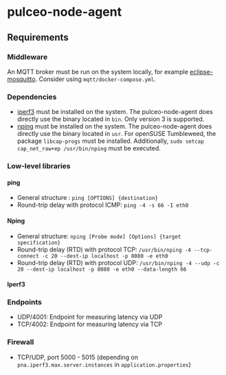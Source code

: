 # pulceo-node-agent

## Requirements

### Middleware

An MQTT broker must be run on the system locally, for example [eclipse-mosquitto](https://mosquitto.org/). Consider using `mqtt/docker-compose.yml`.

### Dependencies

* [iperf3](https://iperf.fr/iperf-download.php) must be installed on the system. The pulceo-node-agent does directly use the binary located in `bin`. Only version 3 is supported.
* [nping](https://nmap.org/nping/) must be installed on the system. The pulceo-node-agent does directly use the binary located in `usr`. For openSUSE Tumbleweed, the package `libcap-progs` must be installed. Additionally, `sudo setcap cap_net_raw+ep /usr/bin/nping` must be executed.

### Low-level libraries

#### ping

* General structure : `ping [OPTIONS] {destination}`
* Round-trip delay with protocol ICMP: `ping -4 -s 66 -I eth0`

#### Nping

* General structure: `nping [Probe mode] [Options] {target specification}`
* Round-trip delay (RTD) with protocol TCP: `/usr/bin/nping -4 --tcp-connect -c 20 --dest-ip localhost -p 8080 -e eth0`
* Round-trip delay (RTD) with protocol UDP: `/usr/bin/nping -4 --udp -c 20 --dest-ip localhost -p 8080 -e eth0 --data-length 66`

#### Iperf3

### Endpoints

* UDP/4001: Endpoint for measuring latency via UDP
* TCP/4002: Endpoint for measuring latency via TCP

### Firewall

* TCP/UDP, port 5000 - 5015 (depending on `pna.iperf3.max.server.instances` in `application.properties`)